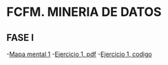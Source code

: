 # FCFM. MINERIA DE DATOS
## FASE I

-[Mapa mental 1](https://github.com/AlisonRoldan13/MineriaDeDatos/blob/master/MapaMental_1_1806488.pdf)
-[Ejercicio 1, pdf](https://github.com/AlisonRoldan13/MineriaDeDatos/blob/master/Ejercicios1_Equipo7_Gpo002.pdf)
-[Ejercicio 1, codigo](https://github.com/AlisonRoldan13/MineriaDeDatos/blob/master/Ejercicios1_Equipo%207_Gpo002.ipynb)
